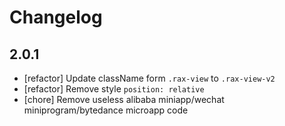 # Changelog

## 2.0.1
- [refactor] Update className form `.rax-view` to `.rax-view-v2`
- [refactor] Remove style `position: relative`
- [chore] Remove useless alibaba miniapp/wechat miniprogram/bytedance microapp code
